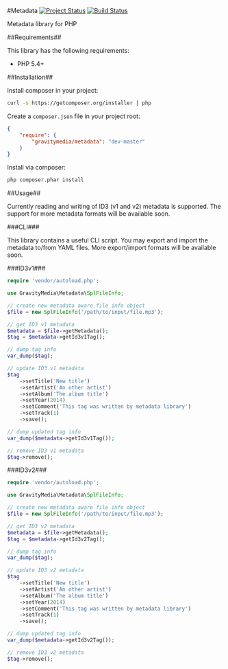 #Metadata
[![Project Status](http://stillmaintained.com/GravityMedia/Metadata.png)](http://stillmaintained.com/GravityMedia/Metadata)
[![Build Status](https://travis-ci.org/GravityMedia/Metadata.svg?branch=master)](https://travis-ci.org/GravityMedia/Metadata)

Metadata library for PHP

##Requirements##

This library has the following requirements:

 - PHP 5.4+

##Installation##

Install composer in your project:

```bash
curl -s https://getcomposer.org/installer | php
```

Create a `composer.json` file in your project root:

```json
{
    "require": {
        "gravitymedia/metadata": "dev-master"
    }
}
```

Install via composer:

```bash
php composer.phar install
```

##Usage##

Currently reading and writing of ID3 (v1 and v2) metadata is supported. The support for more metadata formats will be available soon.

###CLI###

This library contains a useful CLI script. You may export and import the metadata to/from YAML files. More export/import formats will be available soon.

###ID3v1###

```php
require 'vendor/autoload.php';

use GravityMedia\Metadata\SplFileInfo;

// create new metadata aware file info object
$file = new SplFileInfo('/path/to/input/file.mp3');

// get ID3 v1 metadata
$metadata = $file->getMetadata();
$tag = $metadata->getId3v1Tag();

// dump tag info
var_dump($tag);

// update ID3 v1 metadata
$tag
    ->setTitle('New title')
    ->setArtist('An other artist')
    ->setAlbum('The album title')
    ->setYear(2014)
    ->setComment('This tag was written by metadata library')
    ->setTrack(1)
    ->save();

// dump updated tag info
var_dump($metadata->getId3v1Tag());

// remove ID3 v1 metadata
$tag->remove();
```

###ID3v2###

```php
require 'vendor/autoload.php';

use GravityMedia\Metadata\SplFileInfo;

// create new metadata aware file info object
$file = new SplFileInfo('/path/to/input/file.mp3');

// get ID3 v2 metadata
$metadata = $file->getMetadata();
$tag = $metadata->getId3v2Tag();

// dump tag info
var_dump($tag);

// update ID3 v2 metadata
$tag
    ->setTitle('New title')
    ->setArtist('An other artist')
    ->setAlbum('The album title')
    ->setYear(2014)
    ->setComment('This tag was written by metadata library')
    ->setTrack(1)
    ->save();

// dump updated tag info
var_dump($metadata->getId3v2Tag());

// remove ID3 v2 metadata
$tag->remove();
```
